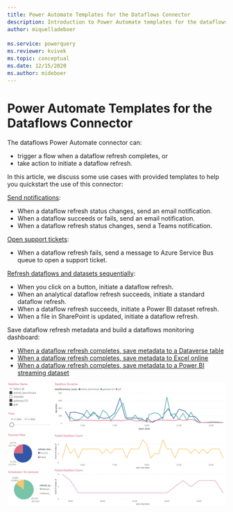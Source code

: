 ```yaml
---
title: Power Automate Templates for the Dataflows Connector
description: Introduction to Power Automate templates for the dataflows connector.
author: miquelladeboer

ms.service: powerquery
ms.reviewer: kvivek
ms.topic: conceptual
ms.date: 12/15/2020
ms.author: mideboer
---
```

# Power Automate Templates for the Dataflows Connector

The dataflows Power Automate connector can:
* trigger a flow when a dataflow refresh completes, or
* take action to initiate a dataflow refresh.

In this article, we discuss some use cases with provided templates to help you quickstart the use of this connector:

[Send notifications](send-notification-when-dataflow-refresh-completes.md):
* When a dataflow refresh status changes, send an email notification.
* When a dataflow succeeds or fails, send an email notification.
* When a dataflow refresh status changes, send a Teams notification.

[Open support tickets](open-support-ticket-when-dataflow-refresh-completes.md):
* When a dataflow refresh fails, send a message to Azure Service Bus queue to open a support ticket. 

[Refresh dataflows and datasets sequentially](trigger-dataflows-and-power-bi-dataset-sequentially.md):
* When you click on a button, initiate a dataflow refresh.
* When an analytical dataflow refresh succeeds, initiate a standard dataflow refresh.
* When a dataflow refresh succeeds, initiate a Power BI dataset refresh.
* When a file in SharePoint is updated, initiate a dataflow refresh.

Save dataflow refresh metadata and build a dataflows monitoring dashboard:
* [When a dataflow refresh completes, save metadata to a Dataverse table](load-dataflow-metadata-into-dataverse-table.md)
* [When a dataflow refresh completes, save metadata to Excel online](load-dataflow-metadata-into-excel-online.md)
* [When a dataflow refresh completes, save metadata to a Power BI streaming dataset](load-dataflow-metadata-into-power-bi-dataset.md)

![example of dataflow monitoring dashboard](media/dashboard.PNG)
